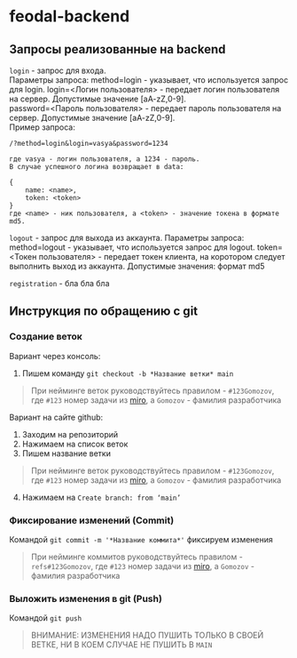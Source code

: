 # feodal-backend
## Запросы реализованные на backend
`login` - запрос для входа.  
Параметры запроса:
    method=login - указывает, что используется запрос для login.
    login=<Логин пользователя> - передает логин пользователя на сервер. Допустимые значение [aA-zZ,0-9].  
    password=<Пароль пользователя> - передает пароль пользователя на сервер. Допустимые значение [aA-zZ,0-9].  
    Пример запроса: 
    
    /?method=login&login=vasya&password=1234  

    где vasya - логин пользователя, а 1234 - пароль.  
    В случае успешного логина возвращает в data: 

    {  
        name: <name>,  
        token: <token>  
    }  
    где <name> - ник пользователя, а <token> - значение токена в формате md5.  

`logout` - запрос для выхода из аккаунта.
Параметры запроса:
    method=logout - указывает, что используется запрос для logout.
    token=<Токен пользователя> - передает токен клиента, на коротором следует выполнить выход из аккаунта. Допустимые значения: формат md5

`registration` - бла бла бла
## Инструкция по обращению с git
### Создание веток
Вариант через консоль: 
1. Пишем команду `git checkout -b *Название ветки* main`
> При нейминге веток руководствуйтесь правилом - `#123Gomozov`, где `#123` номер задачи из [miro](https://pages.github.com/), а `Gomozov` - фамилия разработчика

Вариант на сайте github: 
1. Заходим на репозиторий
2. Нажимаем на список веток
3. Пишем название ветки
> При нейминге веток руководствуйтесь правилом - `#123Gomozov`, где `#123` номер задачи из [miro](https://pages.github.com/), а `Gomozov` - фамилия разработчика
4. Нажимаем на `Create branch: from ‘main’`

### Фиксирование изменений (Commit)
Командой `git commit -m '*Название коммита*'` фиксируем изменения
> При нейминге коммитов руководствуйтесь правилом - `refs#123Gomozov`, где `#123` номер задачи из [miro](https://pages.github.com/), а `Gomozov` - фамилия разработчика

### Выложить изменения в git (Push)
Командой `git push`
> ВНИМАНИЕ: ИЗМЕНЕНИЯ НАДО ПУШИТЬ ТОЛЬКО В СВОЕЙ ВЕТКЕ, НИ В КОЕМ СЛУЧАЕ НЕ ПУШИТЬ В `MAIN`
